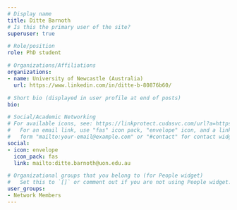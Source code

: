 ```yaml
---
# Display name
title: Ditte Barnoth
# Is this the primary user of the site?
superuser: true

# Role/position
role: PhD student

# Organizations/Affiliations
organizations:
- name: University of Newcastle (Australia)
  url: https://www.linkedin.com/in/ditte-b-80876b60/

# Short bio (displayed in user profile at end of posts)
bio: 

# Social/Academic Networking
# For available icons, see: https://linkprotect.cudasvc.com/url?a=https%3a%2f%2fsourcethemes.com%2facademic%2fdocs%2fpage-builder%2f%23icons&c=E,1,03Q55I8O6D-V-MsaI5i3Th7UvGHpRVj6l4dANOBXiQaBRckWF-Uxi40d1B8mh5T88rS8FWL6R2UVO5-e4mDAmzVU5C2FJcU0kEkb6Qi2tyc,&typo=1
#   For an email link, use "fas" icon pack, "envelope" icon, and a link in the
#   form "mailto:your-email@example.com" or "#contact" for contact widget.
social:
- icon: envelope
  icon_pack: fas
  link: mailto:ditte.barnoth@uon.edu.au

# Organizational groups that you belong to (for People widget)
#   Set this to `[]` or comment out if you are not using People widget.
user_groups:
- Network Members
---
```


